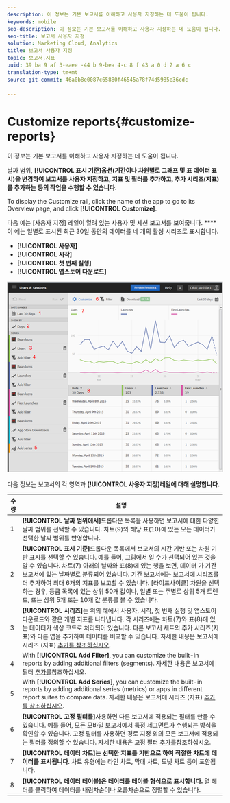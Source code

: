 ```yaml
---
description: 이 정보는 기본 보고서를 이해하고 사용자 지정하는 데 도움이 됩니다.
keywords: mobile
seo-description: 이 정보는 기본 보고서를 이해하고 사용자 지정하는 데 도움이 됩니다.
seo-title: 보고서 사용자 지정
solution: Marketing Cloud, Analytics
title: 보고서 사용자 지정
topic: 보고서,지표
uuid: 39 ba 9 af 3-eaee -44 b 9-bea 4-c 8 f 43 a 0 d 2 a 6 c
translation-type: tm+mt
source-git-commit: 46a0b8e0087c65880f46545a78f74d5985e36cdc

---
```



# Customize reports{#customize-reports}

이 정보는 기본 보고서를 이해하고 사용자 지정하는 데 도움이 됩니다.

날짜 범위, **[!UICONTROL 표시 기준]옵션(기간이나 차원별로 그래프 및 표 데이터 표시)을 변경하여 보고서를 사용자 지정하고, 지표 및 필터를 추가하고, 추가 시리즈(지표)를 추가하는 등의 작업을 수행할 수 있습니다.**

To display the Customize rail, click the name of the app to go to its Overview page, and click **[!UICONTROL Customize]**.

다음 예는 [사용자 지정] 레일이 열려 있는 사용자 및 세션 보고서를 보여줍니다. **** 이 예는 일별로 표시된 최근 30일 동안의 데이터를 네 개의 활성 시리즈로 표시합니다.

* **[!UICONTROL 사용자]**
* **[!UICONTROL 시작]**
* **[!UICONTROL 첫 번째 실행]**
* **[!UICONTROL 앱스토어 다운로드]**

![](assets/reports.png)

다음 정보는 보고서의 각 영역과 **[!UICONTROL 사용자 지정]레일에 대해 설명합니다.**

| 수량 | 설명 |
|--- |--- |
| 1 | **[!UICONTROL 날짜 범위에서]**&#x200B;드롭다운 목록을 사용하면 보고서에 대한 다양한 날짜 범위를 선택할 수 있습니다. 차트(9)와 해당 표(10)에 있는 모든 데이터가 선택한 날짜 범위를 반영합니다. |
| 2 | **[!UICONTROL 표시 기준]**&#x200B;드롭다운 목록에서 보고서의 시간 기반 또는 차원 기반 표시를 선택할 수 있습니다. 예를 들어, 그림에서 일 수가 선택되어 있는 것을 알 수 있습니다. 차트(7) 아래의 날짜와 표(8)에 있는 행을 보면, 데이터 가 기간 보고서에 있는 날짜별로 분류되어 있습니다. 기간 보고서에는 보고서에 시리즈를 더 추가하여 최대 6개의 지표를 보고할 수 있습니다.  [라이프사이클] 차원을 선택하는 경우, 등급 목록에 있는 상위 50개 값이나, 일별 또는 주별로 상위 5개 트렌드, 또는 상위 5개 또는 10개 값 분류를 볼 수 있습니다. |
| 3 | **[!UICONTROL 시리즈]**&#x200B;는 위의 예에서 사용자, 시작, 첫 번째 실행 및 앱스토어 다운로드와 같은 개별 지표를 나타냅니다. 각 시리즈에는 차트(7)와 표(8)에 있는 데이터가 색상 코드로 처리되어 있습니다.  다른 보고서 세트의 추가 시리즈(지표)와 다른 앱을 추가하여 데이터를 비교할 수 있습니다.  자세한 내용은 보고서에 시리즈 (지표) [추가를 참조하십시오](/help/using/usage/reports-customize/t-reports-series.md). |
| 4 | With **[!UICONTROL Add Filter]**, you can customize the built-in reports by adding additional filters (segments).  자세한 내용은 보고서에 필터 [추가를](/help/using/usage/reports-customize/t-reports-customize.md)참조하십시오. |
| 5 | With **[!UICONTROL Add Series]**, you can customize the built-in reports by adding additional series (metrics) or apps in different report suites to compare data.  자세한 내용은 보고서에 시리즈 (지표) [추가를 참조하십시오](/help/using/usage/reports-customize/t-reports-series.md). |
| 6 | **[!UICONTROL 고정 필터를]**&#x200B;사용하면 다른 보고서에 적용되는 필터를 만들 수 있습니다. 예를 들어, 모든 모바일 보고서에서 특정 세그먼트가 수행되는 방식을 확인할 수 있습니다. 고정 필터를 사용하면 경로 지정 외의 모든 보고서에 적용되는 필터를 정의할 수 있습니다.  자세한 내용은 고정 필터 [추가를](/help/using/usage/reports-customize/t-sticky-filter.md)참조하십시오. |
| 7 | **[!UICONTROL 데이터 차트]는 선택한 지표를 기반으로 하여 적절한 차트에 데이터를 표시됩니다.** 차트 유형에는 라인 차트, 막대 차트, 도넛 차트 등이 포함됩니다. |
| 8 | **[!UICONTROL 데이터 테이블]은 데이터를 테이블 형식으로 표시합니다.** 열 헤더를 클릭하여 데이터를 내림차순이나 오름차순으로 정렬할 수 있습니다. |

